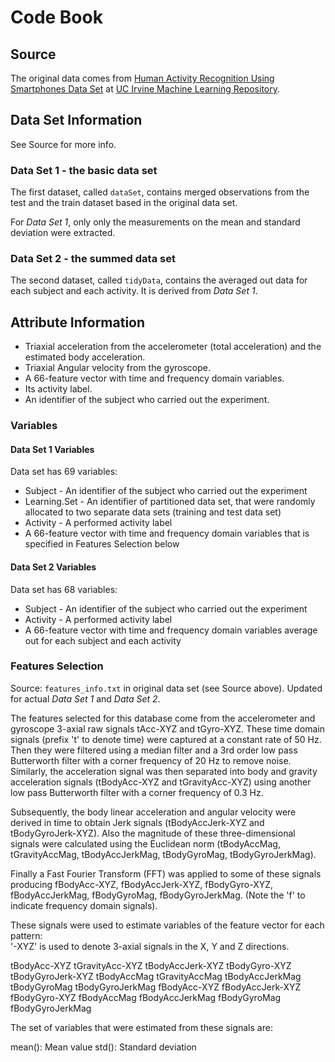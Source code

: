 # Code Book

## Source

The original data comes from [Human Activity Recognition Using Smartphones Data Set](http://archive.ics.uci.edu/ml/datasets/Human+Activity+Recognition+Using+Smartphones) at [UC Irvine Machine Learning Repository](http://archive.ics.uci.edu/ml/index.html).

## Data Set Information

See Source for more info.

### Data Set 1 - the basic data set

The first dataset, called `dataSet`, contains merged observations from the test and the train dataset based in the original data set.

For *Data Set 1*, only only the measurements on the mean and standard deviation were extracted.

### Data Set 2 - the summed data set 
The second dataset, called `tidyData`, contains the averaged out data for each subject and each activity. It is derived from *Data Set 1*.

## Attribute Information

- Triaxial acceleration from the accelerometer (total acceleration) and the estimated body acceleration.
- Triaxial Angular velocity from the gyroscope. 
- A 66-feature vector with time and frequency domain variables. 
- Its activity label. 
- An identifier of the subject who carried out the experiment.

### Variables

#### Data Set 1 Variables

Data set has 69 variables:
* Subject - An identifier of the subject who carried out the experiment
* Learning.Set - An identifier of partitioned data set, that were randomly allocated to two separate data sets (training and test data set)
* Activity - A performed activity label
* A 66-feature vector with time and frequency domain variables that is specified in Features Selection below

#### Data Set 2 Variables

Data set has 68 variables:
* Subject - An identifier of the subject who carried out the experiment
* Activity - A performed activity label
* A 66-feature vector with time and frequency domain variables average out for each subject and each activity

### Features Selection

Source: `features_info.txt` in original data set (see Source above). Updated for actual *Data Set 1* and *Data Set 2*.

The features selected for this database come from the accelerometer and gyroscope 3-axial raw signals tAcc-XYZ and tGyro-XYZ. These time domain signals (prefix 't' to denote time) were captured at a constant rate of 50 Hz. Then they were filtered using a median filter and a 3rd order low pass Butterworth filter with a corner frequency of 20 Hz to remove noise. Similarly, the acceleration signal was then separated into body and gravity acceleration signals (tBodyAcc-XYZ and tGravityAcc-XYZ) using another low pass Butterworth filter with a corner frequency of 0.3 Hz. 

Subsequently, the body linear acceleration and angular velocity were derived in time to obtain Jerk signals (tBodyAccJerk-XYZ and tBodyGyroJerk-XYZ). Also the magnitude of these three-dimensional signals were calculated using the Euclidean norm (tBodyAccMag, tGravityAccMag, tBodyAccJerkMag, tBodyGyroMag, tBodyGyroJerkMag). 

Finally a Fast Fourier Transform (FFT) was applied to some of these signals producing fBodyAcc-XYZ, fBodyAccJerk-XYZ, fBodyGyro-XYZ, fBodyAccJerkMag, fBodyGyroMag, fBodyGyroJerkMag. (Note the 'f' to indicate frequency domain signals). 

These signals were used to estimate variables of the feature vector for each pattern:  
'-XYZ' is used to denote 3-axial signals in the X, Y and Z directions.

tBodyAcc-XYZ
tGravityAcc-XYZ
tBodyAccJerk-XYZ
tBodyGyro-XYZ
tBodyGyroJerk-XYZ
tBodyAccMag
tGravityAccMag
tBodyAccJerkMag
tBodyGyroMag
tBodyGyroJerkMag
fBodyAcc-XYZ
fBodyAccJerk-XYZ
fBodyGyro-XYZ
fBodyAccMag
fBodyAccJerkMag
fBodyGyroMag
fBodyGyroJerkMag

The set of variables that were estimated from these signals are: 

mean(): Mean value
std(): Standard deviation


